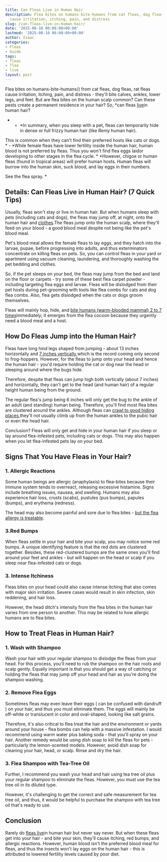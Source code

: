 ```yaml
---
title: Can Fleas Live in Human Hair
description: Flea bites on humans-bite-humans from cat fleas, dog fleas, rat fleas
  cause irritation, itching, pain, and distress
slug: /can-fleas-live-in-human-hair/
date: '2025-08-10 00:00:00+00:00'
lastmod: '2025-08-10 00:00:00+00:00'
author: Isaac
categories:
- Fleas
- Guide
tags:
- fleas
- flea
- live
layout: post
---
```

Flea bites on humans-bite-humans/) from cat fleas, dog fleas, rat fleas cause irritation, itching, pain, and distress - they'll bite calves, ankles, lower legs, and feet. But are flea bites on the human scalp common? Can these pests create a permanent residence in your hair? So, *can fleas [live](https://pestpolicy.com/can-fleas-live-on-clothes/)in human hair?

* - *In summary, when you sleep with a pet, fleas can temporarily hide in dense or full frizzy human hair (like Remy human hair).

This is common when they can't find their preferred hosts like cats or dogs. * - *While female fleas have lower fertility inside the human hair, human blood is not preferred by fleas. Thus you won't find flea eggs laidor developing to other stages in the flea cycle. * *However, chigoe or human fleas (found in tropical areas) will prefer human hosts. Human fleas will burrow into the human skin, suck blood, and lay eggs in their numbers.

See the flea spray. *

##  Details: Can Fleas Live in Human Hair? (7 Quick Tips)

Usually, fleas won't stay or live in human hair. But when humans sleep with pets (including cats and dogs), the fleas may jump off, at night, onto the human hair and [clothes](https://pestpolicy.com/can-fleas-live-on-clothes/).The fleas jump onto the human scalp, where they'll feed on your blood - a good blood meal despite not being like the pet's blood meal.

Pet's blood meal allows the female fleas to lay eggs, and they hatch into the larvae, pupae, before progressing into adults, and thus exterminators concentrate on killing fleas on pets. So, you can control fleas in your yard or apartment using vacuum cleaning, laundering, and thoroughly washing the pet bedding and clothes.

So, if the pet sleeps on your bed, the fleas may jump from the bed and land on the floor or carpets - try some of these best flea carpet powder - including targeting flea eggs and larvae. Fleas will be dislodged from their pet hosts during pet-grooming with tools like flea combs for cats and dog flea combs. Also, flea gets dislodged when the cats or dogs groom themselves.

Fleas will mainly hop, hide, and [bite humans (warm-blooded mammal) 2 to 7 times](http://ijpa.tums.ac.ir/index.php/ijpa/article/view/61)immediately; it emerges from the flea cocoon because they urgently need a blood meal and a host.

##  How Do Fleas Jump into the Human Hair?

Fleas have long hind legs shaped from jumping - about 13 inches horizontally and [7 inches vertically](https://www.ncbi.nlm.nih.gov/pubmed/10962162),which is the record coming only second to frog-hoppers. However, for the fleas to jump onto your head and hence the human hair - you'd require holding the cat or dog near the head or sleeping around where the bugs hide.

Therefore, despite that fleas can jump high both vertically (about 7 inches) and horizontally, they can't get to the head (and human hair) of a regular height human being from the ground.

The regular flea's jump being 6 inches will only get the bug to the ankle of an adult (and standing) human being. Therefore, you'll find most flea bites are clustered around the ankles. Although fleas can [crawl to good hiding places](https://www.jstor.org/stable/24923246?seq=1#page_scan_tab_contents),they'll not usually climb up from the human ankles to the pubic hair or even the head hair.

Conclusion? Fleas will only get and hide in your human hair if you sleep or lay around flea-infested pets, including cats or dogs. This may also happen when you let flea-infested pets lay on your bed.

##  Signs That You Have Fleas in Your Hair?

###  1. Allergic Reactions

Some human beings are allergic (anaphylaxis) to flea-bites because their immune system tends to overreact, releasing excessive histamine. Signs include breathing issues, nausea, and swelling. Humans may also experience hair loss, crusts (scabs), pustules (pus bumps), papules (bumps), and erythema (redness).

The head may also become painful and sore due to flea bites - [but the flea allergy is treatable](https://www.banfield.com/pet-healthcare/additional-resources/article-library/parasites/fleas/flea-allergy-dermatitis-treatment-options).

###  3.Red Bumps

When fleas settle in your hair and bite your scalp, you may notice some red bumps. A unique identifying feature is that the red dots are clustered together. Besides, these red-clustered bumps are the same ones you'll find around your feet and ankles - but will happen on the head or scalp if you sleep near flea-infested cats or dogs.

###  3. Intense Itchiness

Fleas bites on your head could also cause intense itching that also comes with major skin irritation. Severe cases would result in skin infection, skin reddening, and hair loss.

However, the head ditch's intensity from the flea bites in the human hair varies from one person to another. This may be related to how allergic humans are to flea bites.

##  How to Treat Fleas in Human Hair?

###  1. Wash with Shampoo

Wash your hair with your regular shampoo to dislodge the fleas from your head. For this process, you'll need to rub the shampoo on the hair roots and scalp gently. Equally important is that you should get a way of catching or holding the fleas that may jump off your head and hair as you're doing the shampoo washing.

###  2. Remove Flea Eggs

Sometimes fleas may even leave their eggs ( can be confused with dandruff ) on your hair, and thus you must eliminate them. The eggs will mainly be off-white or translucent in color and oval-shaped, looking like salt grains.

Therefore, it's also critical to flea treat the hair and the environment or yards around your house - flea bombs can help with a massive infestation. I would recommend using warm water plus baking soda - that you'll spray on your hair. Another remedy would be using dish soap to kill the fleas for pets - particularly the lemon-scented models. However, avoid dish soap for cleaning your hair, head, or scalp. Rinse and dry the hair.

###  3. Flea Shampoo with Tea-Tree Oil

Further, I recommend you wash your head and hair using tea tree oil plus your regular shampoo to eliminate the fleas. However, you must use the tea tree oil in its diluted type.

However, it's challenging to get the correct and safe measurement for tea tree oil, and thus, it would be helpful to purchase the shampoo with tea tree oil that's ready to use.

##  Conclusion

Rarely do [fleas live](https://pestpolicy.com/where-do-fleas-live/)in human hair but never say never. But when these fleas get into your hair - and bite your skin, they'll cause itching, red bumps, and allergic reactions. However, human blood isn't the preferred blood meal for fleas, and thus the insects won't lay eggs on the human hair - this is attributed to lowered fertility levels caused by poor diet.